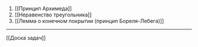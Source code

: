 1. [[Принцип Архимеда]]
2. [[Неравенство треугольника]]
3. [[Лемма о конечном покрытии (принцип Бореля-Лебега)]]

--- 
[[Доска задач]]